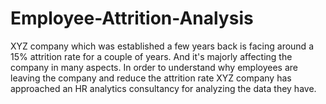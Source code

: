 # Employee-Attrition-Analysis
XYZ company which was established a few years back is facing around a 15% attrition rate for a couple of years. And it's majorly affecting the company in many aspects. In order to understand why employees are leaving the company and reduce the attrition rate XYZ company has approached an HR analytics consultancy for analyzing the data they have.
